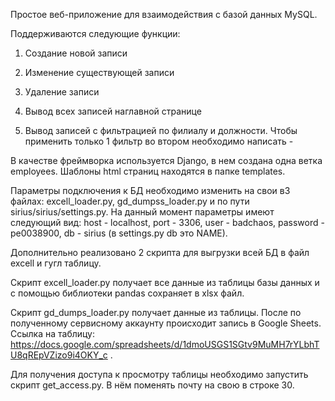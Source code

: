Простое веб-приложение для взаимодействия с базой данных MySQL.

Поддерживаются следующие функции:

  1) Создание новой записи
  
  2) Изменение существующей записи
  
  3) Удаление записи
  
  4) Вывод всех записей наглавной странице
  
  5) Вывод записей с фильтрацией по филиалу и должности. Чтобы применить только 1 фильтр во втором необходимо написать -
  
В качестве фреймворка используется Django, в нем создана одна ветка employees. Шаблоны html страниц находятся в папке templates.

Параметры подключения к БД необходимо изменить на свои в3 файлах: excell_loader.py, gd_dumpss_loader.py и по пути sirius/sirius/settings.py. На данный момент параметры имеют следующий вид: host - localhost, port - 3306, user - badchaos, password - pe0038900, db - sirius (в settings.py db это NAME).

Дополнительно реализовано 2 скрипта для выгрузки всей БД в файл excell и гугл таблицу.

Скрипт excell_loader.py получает все данные из таблицы базы данных и с помощью библиотеки pandas сохраняет в xlsx файл.

Скрипт gd_dumps_loader.py получает данные из таблицы. После по полученному сервисному аккаунту происходит запись в Google Sheets. Ссылка на таблицу: https://docs.google.com/spreadsheets/d/1dmoUSGS1SGtv9MuMH7rYLbhTU8qREpVZizo9i4OKY_c . 

Для получения доступа к просмотру таблицы необходимо запустить скрипт get_access.py. В нём поменять почту на свою в строке 30.
